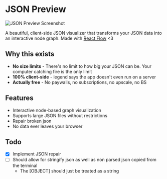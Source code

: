 # JSON Preview

![JSON Preview Screenshot](https://oh28wvg0kw.ufs.sh/f/Uq9yFdNAkVnxJZEqkWOoQ2PD48E517OZeNmAIdfgXpj6cnJh)

A beautiful, client-side JSON visualizer that transforms your JSON data into an interactive node graph. Made with [React Flow](https://reactflow.dev/) <3

## Why this exists
- **No size limits** - There's no limit to how big your JSON can be. Your computer catching fire is the only limit
- **100% client-side** - legend says the app doesn't even run on a server
- **Actually free** - No paywalls, no subscriptions, no upscale, no BS

## Features
- Interactive node-based graph visualization
- Supports large JSON files without restrictions
- Repair broken json
- No data ever leaves your browser

## Todo
- [x] Implement JSON repair 
- [ ] Should allow for stringify json as well as non parsed json copied from the terminal 
    - The [OBJECT] should just be treated as a string